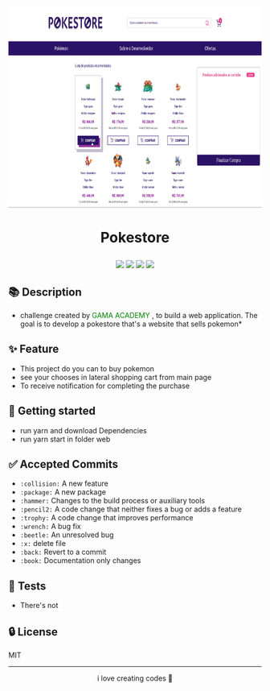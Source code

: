 
<p align="center">    
 <img src="./web/src/assets/Images/pokestore_demo.gif" width=600px height=400px />    
</p>

<h1 align="center">

Pokestore

</h1>

<p align="center">
	 <img src="https://img.shields.io/badge/always-LEARNING-RED.svg"/>
	 <img src="https://img.shields.io/github/stars/GledsonS831/twitter-resonsive-react?style=social"/>    
	 <img src="https://img.shields.io/twitter/url?style=social&url=https%3A%2F%2Ftwitter.com%2FgledsonDev"/>
	 <a href="https://pokestore-shopping.netlify.app/" target="_blank">
	 	<img src="https://api.netlify.com/api/v1/badges/a6aa6559-46ee-48dd-84d9-e5fef9989b1b/deploy-status" />
	 </a>
 </p>

<p align="center">

 </p>



## 📚 Description 
- challenge created by <a src="www.gama.academy/"> <span style="color: green">GAMA ACADEMY</span> </a>, to build a web application. The goal is to develop a pokestore that's a website that sells pokemon*

## ✨ Feature
- This project do you can to buy pokemon
- see your chooses in lateral shopping cart from main page
- To receive notification for completing the purchase

## 🚀 Getting started  
- run yarn and download Dependencies
- run yarn start in folder web

## ✅ Accepted Commits

- `:collision:` A new feature
- `:package:` A new package
- `:hammer:` Changes to the build process or auxiliary tools
- `:pencil2:` A code change that neither fixes a bug or adds a feature
- `:trophy:` A code change that improves performance
- `:wrench:` A bug fix
- `:beetle:` An unresolved bug
- `:x:` delete file
- `:back:` Revert to a commit
- `:book:` Documentation only changes

## 📝 Tests  
- There's not

## 🔒 License
MIT

---

<p align="center">
	i love creating codes 💜
</p>




